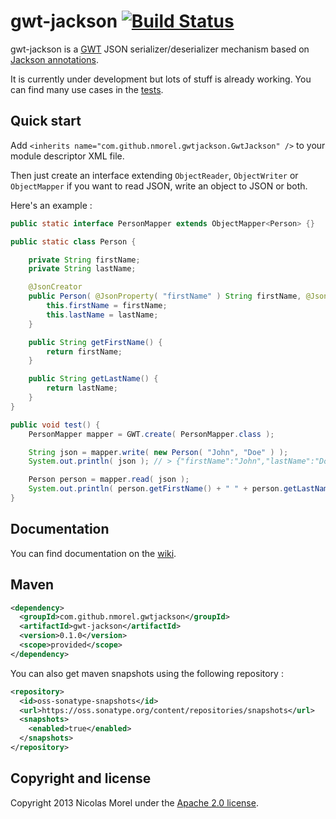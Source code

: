 gwt-jackson [![Build Status](https://nmorel.ci.cloudbees.com/buildStatus/icon?job=gwt-jackson)](https://nmorel.ci.cloudbees.com/job/gwt-jackson/)
=====
gwt-jackson is a [GWT](http://www.gwtproject.org/) JSON serializer/deserializer mechanism based on [Jackson annotations](https://github.com/FasterXML/jackson-annotations).

It is currently under development but lots of stuff is already working. You can find many use cases in the [tests](https://github.com/nmorel/gwt-jackson/tree/master/src/test/java/com/github/nmorel/gwtjackson).

Quick start
-------------
Add `<inherits name="com.github.nmorel.gwtjackson.GwtJackson" />` to your module descriptor XML file.

Then just create an interface extending `ObjectReader`, `ObjectWriter` or `ObjectMapper` if you want to read JSON, write an object to JSON or both.

Here's an example :

```java
public static interface PersonMapper extends ObjectMapper<Person> {}

public static class Person {

    private String firstName;
    private String lastName;

    @JsonCreator
    public Person( @JsonProperty( "firstName" ) String firstName, @JsonProperty( "lastName" ) String lastName ) {
        this.firstName = firstName;
        this.lastName = lastName;
    }

    public String getFirstName() {
        return firstName;
    }

    public String getLastName() {
        return lastName;
    }
}

public void test() {
    PersonMapper mapper = GWT.create( PersonMapper.class );

    String json = mapper.write( new Person( "John", "Doe" ) );
    System.out.println( json ); // > {"firstName":"John","lastName":"Doe"}

    Person person = mapper.read( json );
    System.out.println( person.getFirstName() + " " + person.getLastName() ); // > John Doe
}
```

Documentation
-------------
You can find documentation on the [wiki](https://github.com/nmorel/gwt-jackson/wiki).

Maven
-------------

```xml
<dependency>
  <groupId>com.github.nmorel.gwtjackson</groupId>
  <artifactId>gwt-jackson</artifactId>
  <version>0.1.0</version>
  <scope>provided</scope>
</dependency>
```

You can also get maven snapshots using the following repository :

```xml
<repository>
  <id>oss-sonatype-snapshots</id>
  <url>https://oss.sonatype.org/content/repositories/snapshots</url>
  <snapshots>
    <enabled>true</enabled>
  </snapshots>
</repository>
```

Copyright and license
-------------

Copyright 2013 Nicolas Morel under the [Apache 2.0 license](LICENSE).

